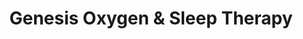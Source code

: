 ---
title: "Genesis Oxygen & Sleep Therapy"
url: /south-zanesville/genesis-oxygen-and-sleep-therapy/
shop: medical supply
---